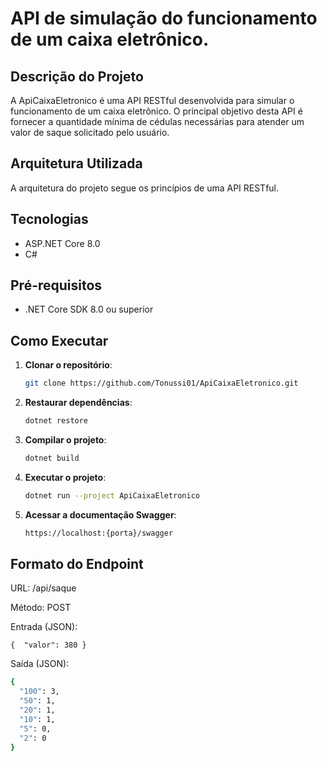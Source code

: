 # API de simulação do funcionamento de um caixa eletrônico.

## Descrição do Projeto
A ApiCaixaEletronico é uma API RESTful desenvolvida para simular o funcionamento de um caixa eletrônico. O principal objetivo desta API é fornecer a quantidade mínima de cédulas necessárias para atender um valor de saque solicitado pelo usuário.


## Arquitetura Utilizada
A arquitetura do projeto segue os princípios de uma API RESTful.


## Tecnologias
- ASP.NET Core 8.0
- C#


## Pré-requisitos
- .NET Core SDK 8.0 ou superior

## Como Executar

1. **Clonar o repositório**:
    ```bash
    git clone https://github.com/Tonussi01/ApiCaixaEletronico.git
    ```

2. **Restaurar dependências**:
    ```bash
    dotnet restore
    ```

3. **Compilar o projeto**:
    ```bash
    dotnet build
    ```

4. **Executar o projeto**:
    ```bash
    dotnet run --project ApiCaixaEletronico
    ```

5. **Acessar a documentação Swagger**:
    ```bash
    https://localhost:{porta}/swagger
    ```
 

## Formato do Endpoint
URL: /api/saque

Método: POST

Entrada (JSON):

    {  "valor": 380 }
    

Saída (JSON):

```bash
{ 
  "100": 3,
  "50": 1,
  "20": 1,
  "10": 1,
  "5": 0,
  "2": 0 
}
    
